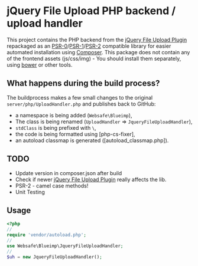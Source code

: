 jQuery File Upload PHP backend / upload handler
===============================================================================

This project contains the PHP backend from the [jQuery File Upload Plugin]
repackaged as an [PSR-0]/[PSR-1]/[PSR-2] compatible library for easier
automated installation using [Composer]. This package does not contain any
of the frontend assets (js/css/img) - You should install them separately,
using [bower] or other tools.



What happens during the build process?
--------------------------------------

The buildprocess makes a few small changes to the original 
`server/php/UploadHandler.php` and publishes back to GitHub:

 + a namespace is being added (`Websafe\Blueimp`),
 + The class is being renamed (`UploadHandler` => `JqueryFileUploadHandler`),
 + `stdClass` is being prefixed with `\`,
 + the code is being formatted using [php-cs-fixer],
 + an autoload classmap is generated ([autoload_classmap.php]).



TODO
----

 + Update version in composer.json after build
 + Check if newer [jQuery File Upload Plugin] really affects the lib.
 + PSR-2 - camel case methods!
 + Unit Testing



Usage
-----

~~~~ php
<?php
//
require 'vendor/autoload.php';
//
use Websafe\Blueimp\JqueryFileUploadHandler;
//
$uh = new JqueryFileUploadHandler();
~~~~


[jQuery File Upload Plugin]: https://github.com/blueimp/jQuery-File-Upload
[Composer]: http://getcomposer.org/
[PSR-0]: https://github.com/php-fig/fig-standards/blob/master/accepted/PSR-0.md
[PSR-1]: https://github.com/php-fig/fig-standards/blob/master/accepted/PSR-1-basic-coding-standard.md
[PSR-2]: https://github.com/php-fig/fig-standards/blob/master/accepted/PSR-2-coding-style-guide.md
[bower]: https://github.com/bower/bower

